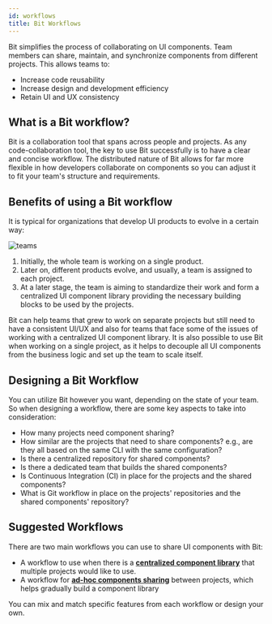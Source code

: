 ```yaml
---
id: workflows
title: Bit Workflows
---
```


Bit simplifies the process of collaborating on UI components. Team members can share, maintain, and synchronize components from different projects.
This allows teams to:

- Increase code reusability
- Increase design and development efficiency
- Retain UI and UX consistency

## What is a Bit workflow?

Bit is a collaboration tool that spans across people and projects. As any code-collaboration tool, the key to use Bit successfully is to have a clear and concise workflow. The distributed nature of Bit allows for far more flexible in how developers collaborate on components so you can adjust it to fit your team's structure and requirements.

## Benefits of using a Bit workflow

It is typical for organizations that develop UI products to evolve in a certain way:

![teams](https://storage.googleapis.com/static.bit.dev/docs/images/workflows_teams.png)

1. Initially, the whole team is working on a single product.
1. Later on, different products evolve, and usually, a team is assigned to each project.
1. At a later stage, the team is aiming to standardize their work and form a centralized UI component library providing the necessary building blocks to be used by the projects.

Bit can help teams that grew to work on separate projects but still need to have a consistent UI/UX and also for teams that face some of the issues of working with a centralized UI component library. It is also possible to use Bit when working on a single project, as it helps to decouple all UI components from the business logic and set up the team to scale itself.

## Designing a Bit Workflow

You can utilize Bit however you want, depending on the state of your team. So when designing a workflow, there are some key aspects to take into consideration:

- How many projects need component sharing?
- How similar are the projects that need to share components? e.g., are they all based on the same CLI with the same configuration?
- Is there a centralized repository for shared components? 
- Is there a dedicated team that builds the shared components?
- Is Continuous Integration (CI) in place for the projects and the shared components?
- What is Git workflow in place on the projects' repositories and the shared components' repository?

## Suggested Workflows

There are two main workflows you can use to share UI components with Bit:

- A workflow to use when there is a [**centralized component library**](/docs/workflows/centralized) that multiple projects would like to use.
- A workflow for [**ad-hoc components sharing**](/docs/workflows/projects) between projects, which helps gradually build a component library

You can mix and match specific features from each workflow or design your own.
